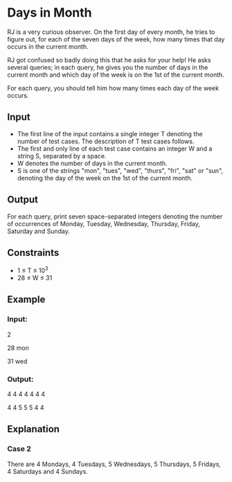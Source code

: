 # Days in Month

RJ is a very curious observer. 
On the first day of every month, he tries to figure out, for each of the seven days of the week, how many times that day occurs in the current month.

RJ got confused so badly doing this that he asks for your help! 
He asks several queries; in each query, he gives you the number of days in the current month and which day of the week is on the 1st of the current month.

For each query, you should tell him how many times each day of the week occurs.

## Input

- The first line of the input contains a single integer T denoting the number of test cases. The description of T test cases follows.
- The first and only line of each test case contains an integer W and a string S, separated by a space.
- W denotes the number of days in the current month.
- S is one of the strings "mon", "tues", "wed", "thurs", "fri", "sat" or "sun", denoting the day of the week on the 1st of the current month.

## Output

For each query, print seven space-separated integers denoting the number of occurrences of Monday, Tuesday, Wednesday, Thursday, Friday, Saturday and Sunday.

## Constraints

- 1 ≤ T ≤ 10<sup>3</sup>
- 28 ≤ W ≤ 31

## Example

### Input:

2

28 mon

31 wed

### Output:

4 4 4 4 4 4 4

4 4 5 5 5 4 4

## Explanation

### Case 2

There are 4 Mondays, 4 Tuesdays, 5 Wednesdays, 5 Thursdays, 5 Fridays, 4 Saturdays and 4 Sundays.
